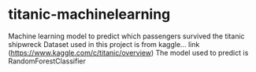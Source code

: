 # titanic-machinelearning
Machine learning model to predict which passengers survived the titanic shipwreck
Dataset used in this project is from kaggle... link (https://www.kaggle.com/c/titanic/overview)
The model used to predict is RandomForestClassifier
